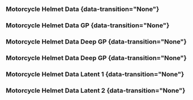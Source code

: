 
### Motorcycle Helmet Data {data-transition="None"}

<object class="svgplot" data="../slides/diagrams/datasets/motorcycle-helmet.svg"></object> 

### Motorcycle Helmet Data GP {data-transition="None"}

<object class="svgplot" data="../slides/diagrams/gp/motorcycle-helmet-gp.svg"></object> 

### Motorcycle Helmet Data Deep GP {data-transition="None"}

<object class="svgplot" data="../slides/diagrams/deepgp/motorcycle-helmet-deep-gp.svg"></object> 

### Motorcycle Helmet Data Deep GP {data-transition="None"}

<object class="svgplot" data="../slides/diagrams/deepgp/motorcycle-helmet-deep-gp-sample.svg"></object> 

### Motorcycle Helmet Data Latent 1 {data-transition="None"}

<object class="svgplot" data="../slides/diagrams/deepgp/motorcycle-helmet-deep-gp-layer-1.svg"></object> 

### Motorcycle Helmet Data Latent 2 {data-transition="None"}

<object class="svgplot" data="../slides/diagrams/deepgp/motorcycle-helmet-deep-gp-layer-2.svg"></object> 

